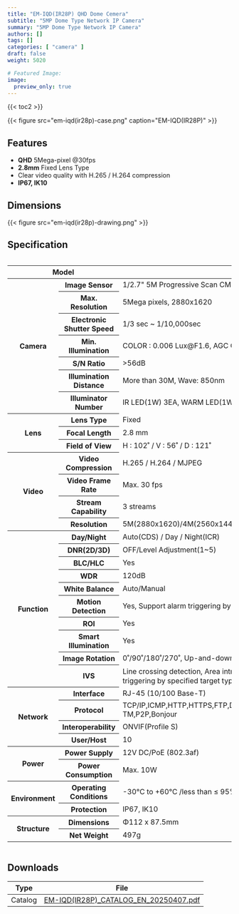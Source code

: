 ```yaml
---
title: "EM-IQD(IR28P) QHD Dome Cemera"
subtitle: "5MP Dome Type Network IP Camera"
summary: "5MP Dome Type Network IP Camera"
authors: []
tags: []
categories: [ "camera" ]
draft: false
weight: 5020

# Featured Image:
image:
  preview_only: true
---
```


{{< toc2 >}}

<div class="container">
<div class="row justify-content-center align-items-center">
<div class="col-sm-6">

{{< figure src="em-iqd(ir28p)-case.png" caption="EM-IQD(IR28P)" >}}

</div>
</div>
</div>

<div class="container">
<div class="row justify-content-center">
<div class="col-sm-6 pl-0">

## Features

- **QHD** 5Mega-pixel @30fps
- **2.8mm** Fixed Lens Type
- Clear video quality with H.265 / H.264 compression
- **IP67, IK10**


</div>
<div class="col-sm-6 pl-0">

## Dimensions

{{< figure src="em-iqd(ir28p)-drawing.png" >}}

</div>
</div>
</div>

## Specification

<div style="overflow-x: auto">
<table class="spec">
<thead>
<tr>
<th colspan="2">Model</th>
<th>EM-IQD(IR28P)</th>
</tr>
</thead>
<tbody>
<tr>
<th rowspan="7">Camera</th>
<th>Image Sensor</th>
<td>1/2.7" 5M Progressive Scan CMOS</td>
</tr>
<tr>
<th>Max. Resolution</th>
<td>5Mega pixels, 2880x1620</td>
</tr>
<tr>
<th>Electronic Shutter Speed</th>
<td>1/3 sec ~ 1/10,000sec</td>
</tr>
<tr>
<th>Min. Illumination</th>
<td>COLOR : 0.006 Lux@F1.6, AGC ON ,B/W : 0 Lux with light</td>
</tr>
<tr>
<th>S/N Ratio</th>
<td>>56dB</td>
</tr>
<tr>
<th>Illumination Distance</th>
<td>More than 30M, Wave: 850nm</td>
</tr>
<tr>
<th>Illuminator Number</th>
<td>IR LED(1W) 3EA, WARM LED(1W) 3EA</td>
</tr>
<tr>
<th rowspan="3">Lens</th>
<th>Lens Type</th>
<td>Fixed</td>
</tr>
<tr>
<th>Focal Length</th>
<td>2.8 mm</td>
</tr>
<tr>
<th>Field of View</th>
<td>H : 102˚ / V : 56˚ / D : 121˚</td>
</tr>
<tr>
<th rowspan="4">Video</th>
<th>Video Compression</th>
<td>H.265 / H.264 / MJPEG</td>
</tr>
<tr>
<th>Video Frame Rate</th>
<td>Max. 30 fps</td>
</tr>
<tr>
<th>Stream Capability</th>
<td>3 streams</td>
</tr>
<tr>
<th>Resolution</th>
<td>5M(2880x1620)/4M(2560x1440)/1080p(1920x1080)/720p(1280x720)/D1(704x480)/CIF(352x240)</td>
</tr>
<th rowspan="10">Function</th>
<th>Day/Night</th>
<td>Auto(CDS) / Day / Night(ICR)</td>
</tr>
<tr>
<th>DNR(2D/3D)</th>
<td>OFF/Level Adjustment(1~5)</td>
</tr>
<tr>
<th>BLC/HLC</th>
<td>Yes</td>
</tr>
<tr>
<th>WDR</th>
<td>120dB</td>
</tr>
<tr>
<th>White Balance</th>
<td>Auto/Manual</td>
</tr>
<tr>
<th>Motion Detection</th>
<td>Yes, Support alarm triggering by specified target types (human and vehicle)</td>
</tr>
<tr>
<th>ROI</th>
<td>Yes</td>
</tr>
<tr>
<th>Smart Illumination</th>
<td>Yes</td>
</tr>
<tr>
<th>Image Rotation</th>
<td>0˚/90˚/180˚/270˚, Up-and-down inversion, left-and-right inversion</td>
</tr>
<tr>
<th>IVS</th>
<td>Line crossing detection, Area intrusion ，Region Entrance，Region Exiting (support alarm <br> 
triggering by specified target types (human and vehicle)), Fast Moving, Video Shelter</td>
</tr>
<th rowspan="4">Network</th>
<th>Interface</th>
<td>RJ-45 (10/100 Base-T)</td>
</tr>
<tr>
<th>Protocol</th>
<td>TCP/IP,ICMP,HTTP,HTTPS,FTP,DHCP,DNS,DDNS,RTP,RTSP,RTCP,NTP,IGMP,UPnP,SMTP,UPnP-TM,P2P,Bonjour</td>
</tr>
<tr>
<th>Interoperability</th>
<td>ONVIF(Profile S)</td>
</tr>
<tr>
<th>User/Host</th>
<td>10</td>
</tr>
<th rowspan="2">Power</th>
<th>Power Supply</th>
<td>12V DC/PoE (802.3af)</td>
</tr>
<tr>
<th>Power Consumption</th>
<td>Max. 10W</td>
</tr>
<th rowspan="2">Environment</th>
<th>Operating Conditions</th>
<td>-30°C to +60°C /less than ≤ 95% RH</td>
</tr>
<tr>
<th>Protection</th>
<td>IP67, IK10</td>
</tr>
<th rowspan="2">Structure</th>
<th>Dimensions</th>
<td>Φ112 x 87.5mm</td>
</tr>
<tr>
<th>Net Weight</th>
<td>497g</td>
</tr>
</tbody>
</table>
</div>

## Downloads

Type | File
---- | ----
Catalog | [EM-IQD(IR28P)_CATALOG_EN_20250407.pdf](https://www.emstone.com/data/sales/en/EM-IQD(IR28P)_CATALOG_EN_20250407.pdf)
